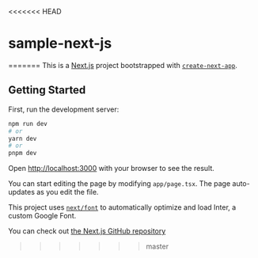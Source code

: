 <<<<<<< HEAD
# sample-next-js
=======
This is a [Next.js](https://nextjs.org/) project bootstrapped with [`create-next-app`](https://github.com/krushna2500/DevOps-assignment).

## Getting Started

First, run the development server:

```bash
npm run dev
# or
yarn dev
# or
pnpm dev
```

Open [http://localhost:3000](http://localhost:3000) with your browser to see the result.

You can start editing the page by modifying `app/page.tsx`. The page auto-updates as you edit the file.

This project uses [`next/font`](https://nextjs.org/docs/basic-features/font-optimization) to automatically optimize and load Inter, a custom Google Font.

You can check out [the Next.js GitHub repository](https://github.com/krushna2500/DevOps-assignment) 


>>>>>>> master

